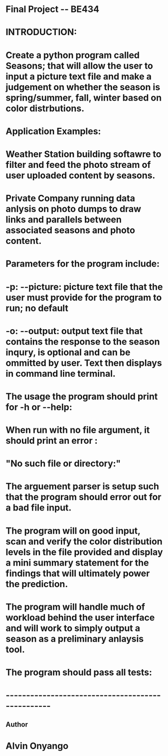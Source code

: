 # Final Project -- BE434 

# INTRODUCTION: 
# Create a python program called Seasons; that will allow the user to input a picture text file and make a judgement on whether the season is spring/summer, fall, winter based on color distrbutions. 

# Application Examples: 
# Weather Station building softawre to filter and feed the photo stream of user uploaded content by seasons. 
# Private Company running data anlysis on photo dumps to draw links and parallels between associated seasons and photo content. 

# Parameters for the program include: 
# -p: --picture: picture text file that the user must provide for the program to run; no default 
# -o: --output: output text file that contains the response to the season inqury, is optional and can be ommitted by user. Text then displays in command line terminal. 

# The usage the program should print for -h or --help:
<!-- 
$ ./seasons.py -h
usage: seasons.py [-h] [p] [-o file]

Seasons

optional arguments:
  -h, --help       show this help message and exit
  -o file, --output file  File (default: None) -->


# When run with no file argument, it should print an error :
# "No such file or directory:"
# The arguement parser is setup such that the program should error out for a bad file input.
# The program will on good input, scan and verify the color distribution levels in the file provided and display a mini summary statement for the findings that will ultimately power the prediction.
# The program will handle much of workload behind the user interface and will work to simply output a season as a preliminary anlaysis tool. 


# The program should pass all tests:
<!-- $ make test
pytest -xv test.py
============================= test session starts ==============================
...
collected 5 items

test.py::test_exists PASSED                                              [  25%]
test.py::test_usage PASSED                                               [ 50%]
test.py::test_no_input PASSED                                            [ 75%] -->
<!-- test.py::test_outputval PASSED                                           [ 100%] -->
# -------------------------------------------------
## Author 
# Alvin Onyango 